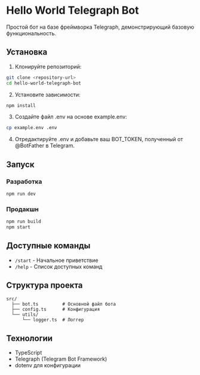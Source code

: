 # Hello World Telegraph Bot

Простой бот на базе фреймворка Telegraph, демонстрирующий базовую функциональность.

## Установка

1. Клонируйте репозиторий:
```bash
git clone <repository-url>
cd hello-world-telegraph-bot
```

2. Установите зависимости:
```bash
npm install
```

3. Создайте файл .env на основе example.env:
```bash
cp example.env .env
```

4. Отредактируйте .env и добавьте ваш BOT_TOKEN, полученный от @BotFather в Telegram.

## Запуск

### Разработка
```bash
npm run dev
```

### Продакшн
```bash
npm run build
npm start
```

## Доступные команды

- `/start` - Начальное приветствие
- `/help` - Список доступных команд

## Структура проекта

```
src/
  ├── bot.ts         # Основной файл бота
  ├── config.ts      # Конфигурация
  └── utils/
      └── logger.ts  # Логгер
```

## Технологии

- TypeScript
- Telegraph (Telegram Bot Framework)
- dotenv для конфигурации
